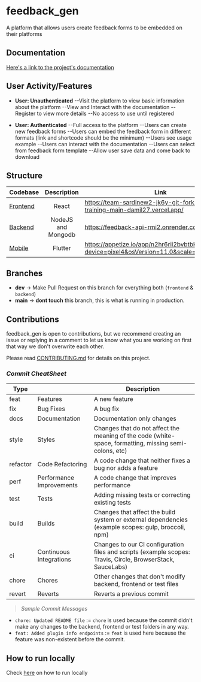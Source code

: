 # feedback_gen

A platform that allows users create feedback forms to be embedded on their platforms

## Documentation

[Here's a link to the project's documentation](https://docs.google.com/document/d/16v9-9yiHbDgjZexHZVtjPUX1Mb5z1VwXgYCpEWUaYdY/edit)

## User Activity/Features

- **User: Unauthenticated**
  --Visit the platform to view basic information about the platform
  --View and Interact with the documentation
  --Register to view more details
  --No access to use until registered

- **User: Authenticated**
  --Full access to the platform
  --Users can create new feedback forms
  --Users can embed the feedback form in different formats (link and shortcode should be the minimum)
  --Users see usage example
  --Users can interact with the documentation
  --Users can select from feedback form template
  --Allow user save data and come back to download

## Structure

| Codebase             |    Description     | Link                                                                                     |
| :------------------- | :----------------: | ---------------------------------------------------------------------------------------- |
| [Frontend](frontend) |       React        | https://team-sardinew2-jk6y-git-fork-zuri-training-main-damil27.vercel.app/              |
| [Backend](backend)   | NodeJS and Mongodb | https://feedback-api-rmi2.onrender.com/                                                  |
| [Mobile](backend)    |      Flutter       | https://appetize.io/app/n2hr6rii2bvbtbkys6ngcedgle?device=pixel4&osVersion=11.0&scale=75 |

## Branches

- **dev** -> Make Pull Request on this branch for everything both (`frontend` & `backend`)
- **main** -> **dont touch** this branch, this is what is running in production.

## Contributions

feedback_gen is open to contributions, but we recommend creating an issue or replying in a comment to let us know what you are working on first that way we don't overwrite each other.

Please read [CONTRIBUTING.md](https://github.com/zuri-training/Team-Sardinew2/blob/main/CONTRIBUTING.md) for details on this project.

### _Commit CheatSheet_

| Type     |                          | Description                                                                                                 |
| -------- | ------------------------ | ----------------------------------------------------------------------------------------------------------- |
| feat     | Features                 | A new feature                                                                                               |
| fix      | Bug Fixes                | A bug fix                                                                                                   |
| docs     | Documentation            | Documentation only changes                                                                                  |
| style    | Styles                   | Changes that do not affect the meaning of the code (white-space, formatting, missing semi-colons, etc)      |
| refactor | Code Refactoring         | A code change that neither fixes a bug nor adds a feature                                                   |
| perf     | Performance Improvements | A code change that improves performance                                                                     |
| test     | Tests                    | Adding missing tests or correcting existing tests                                                           |
| build    | Builds                   | Changes that affect the build system or external dependencies (example scopes: gulp, broccoli, npm)         |
| ci       | Continuous Integrations  | Changes to our CI configuration files and scripts (example scopes: Travis, Circle, BrowserStack, SauceLabs) |
| chore    | Chores                   | Other changes that don't modify backend, frontend or test files                                             |
| revert   | Reverts                  | Reverts a previous commit                                                                                   |

> _Sample Commit Messages_

- `chore: Updated README file` := `chore` is used because the commit didn't make any changes to the backend, frontend or test folders in any way.
- `feat: Added plugin info endpoints` := `feat` is used here because the feature was non-existent before the commit.

## How to run locally

Check <a href="https://github.com/zuri-training/Team-Sardinew2/blob/main/CONTRIBUTING.md#">here</a> on how to run locally</a>
